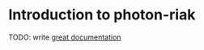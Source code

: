 # Introduction to photon-riak

TODO: write [great documentation](http://jacobian.org/writing/what-to-write/)
